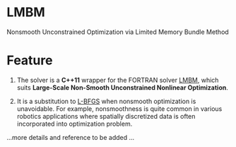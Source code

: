 # LMBM
Nonsmooth Unconstrained Optimization via Limited Memory Bundle Method

# Feature

1. The solver is a __C++11__ wrapper for the FORTRAN solver [LMBM](https://link.springer.com/article/10.1007/s10107-006-0728-2), which suits __Large-Scale Non-Smooth Unconstrained Nonlinear Optimization__.

2. It is a substitution to [L-BFGS](https://github.com/ZJU-FAST-Lab/LBFGS-Lite) when nonsmooth optimization is unavoidable. For example, nonsmoothness is quite common in various robotics applications where spatially discretized data is often incorporated into optimization problem.

...more details and reference to be added ...
